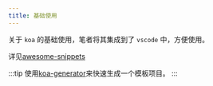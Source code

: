 ```yaml
---
title: 基础使用
---
```



关于 `koa` 的基础使用，笔者将其集成到了 `vscode` 中，方便使用。

详见[awesome-snippets](https://marketplace.visualstudio.com/items?itemName=oneyoung19.awesome-snippets)

:::tip
使用[koa-generator](https://www.npmjs.com/package/koa-generator)来快速生成一个模板项目。
:::
